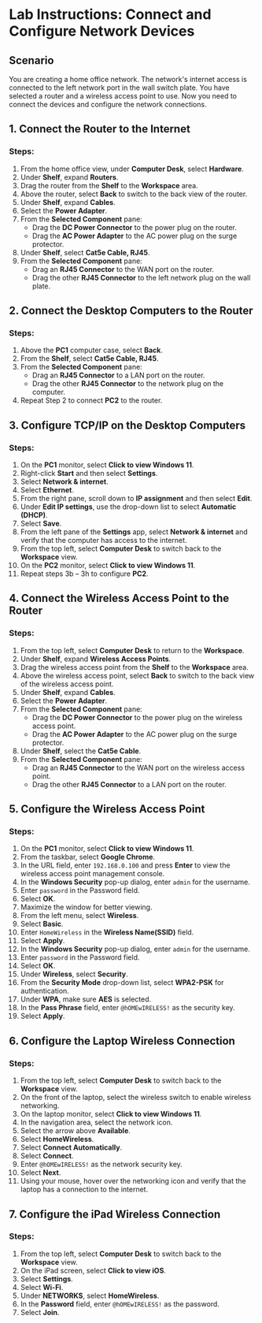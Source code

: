 # Lab Instructions: Connect and Configure Network Devices

## Scenario
You are creating a home office network. The network's internet access is connected to the left network port in the wall switch plate. You have selected a router and a wireless access point to use. Now you need to connect the devices and configure the network connections.

## 1. Connect the Router to the Internet

### Steps:
1. From the home office view, under **Computer Desk**, select **Hardware**.
2. Under **Shelf**, expand **Routers**.
3. Drag the router from the **Shelf** to the **Workspace** area.
4. Above the router, select **Back** to switch to the back view of the router.
5. Under **Shelf**, expand **Cables**.
6. Select the **Power Adapter**.
7. From the **Selected Component** pane:
    - Drag the **DC Power Connector** to the power plug on the router.
    - Drag the **AC Power Adapter** to the AC power plug on the surge protector.
8. Under **Shelf**, select **Cat5e Cable, RJ45**.
9. From the **Selected Component** pane:
    - Drag an **RJ45 Connector** to the WAN port on the router.
    - Drag the other **RJ45 Connector** to the left network plug on the wall plate.

## 2. Connect the Desktop Computers to the Router

### Steps:
1. Above the **PC1** computer case, select **Back**.
2. From the **Shelf**, select **Cat5e Cable, RJ45**.
3. From the **Selected Component** pane:
    - Drag an **RJ45 Connector** to a LAN port on the router.
    - Drag the other **RJ45 Connector** to the network plug on the computer.
4. Repeat Step 2 to connect **PC2** to the router.

## 3. Configure TCP/IP on the Desktop Computers

### Steps:
1. On the **PC1** monitor, select **Click to view Windows 11**.
2. Right-click **Start** and then select **Settings**.
3. Select **Network & internet**.
4. Select **Ethernet**.
5. From the right pane, scroll down to **IP assignment** and then select **Edit**.
6. Under **Edit IP settings**, use the drop-down list to select **Automatic (DHCP)**.
7. Select **Save**.
8. From the left pane of the **Settings** app, select **Network & internet** and verify that the computer has access to the internet.
9. From the top left, select **Computer Desk** to switch back to the **Workspace** view.
10. On the **PC2** monitor, select **Click to view Windows 11**.
11. Repeat steps 3b – 3h to configure **PC2**.

## 4. Connect the Wireless Access Point to the Router

### Steps:
1. From the top left, select **Computer Desk** to return to the **Workspace**.
2. Under **Shelf**, expand **Wireless Access Points**.
3. Drag the wireless access point from the **Shelf** to the **Workspace** area.
4. Above the wireless access point, select **Back** to switch to the back view of the wireless access point.
5. Under **Shelf**, expand **Cables**.
6. Select the **Power Adapter**.
7. From the **Selected Component** pane:
    - Drag the **DC Power Connector** to the power plug on the wireless access point.
    - Drag the **AC Power Adapter** to the AC power plug on the surge protector.
8. Under **Shelf**, select the **Cat5e Cable**.
9. From the **Selected Component** pane:
    - Drag an **RJ45 Connector** to the WAN port on the wireless access point.
    - Drag the other **RJ45 Connector** to a LAN port on the router.

## 5. Configure the Wireless Access Point

### Steps:
1. On the **PC1** monitor, select **Click to view Windows 11**.
2. From the taskbar, select **Google Chrome**.
3. In the URL field, enter `192.168.0.100` and press **Enter** to view the wireless access point management console.
4. In the **Windows Security** pop-up dialog, enter `admin` for the username.
5. Enter `password` in the Password field.
6. Select **OK**.
7. Maximize the window for better viewing.
8. From the left menu, select **Wireless**.
9. Select **Basic**.
10. Enter `HomeWireless` in the **Wireless Name(SSID)** field.
11. Select **Apply**.
12. In the **Windows Security** pop-up dialog, enter `admin` for the username.
13. Enter `password` in the Password field.
14. Select **OK**.
15. Under **Wireless**, select **Security**.
16. From the **Security Mode** drop-down list, select **WPA2-PSK** for authentication.
17. Under **WPA**, make sure **AES** is selected.
18. In the **Pass Phrase** field, enter `@hOMEwIRELESS!` as the security key.
19. Select **Apply**.

## 6. Configure the Laptop Wireless Connection

### Steps:
1. From the top left, select **Computer Desk** to switch back to the **Workspace** view.
2. On the front of the laptop, select the wireless switch to enable wireless networking.
3. On the laptop monitor, select **Click to view Windows 11**.
4. In the navigation area, select the network icon.
5. Select the arrow above **Available**.
6. Select **HomeWireless**.
7. Select **Connect Automatically**.
8. Select **Connect**.
9. Enter `@hOMEwIRELESS!` as the network security key.
10. Select **Next**.
11. Using your mouse, hover over the networking icon and verify that the laptop has a connection to the internet.

## 7. Configure the iPad Wireless Connection

### Steps:
1. From the top left, select **Computer Desk** to switch back to the **Workspace** view.
2. On the iPad screen, select **Click to view iOS**.
3. Select **Settings**.
4. Select **Wi-Fi**.
5. Under **NETWORKS**, select **HomeWireless**.
6. In the **Password** field, enter `@hOMEwIRELESS!` as the password.
7. Select **Join**.
